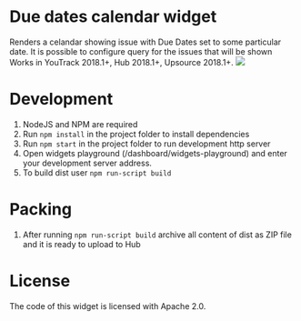 # Due dates calendar widget 
Renders a celandar showing issue with Due Dates set to some particular date.
It is possible to configure query for the issues that will be shown 
Works in YouTrack 2018.1+, Hub 2018.1+, Upsource 2018.1+.
![](https://github.com/olegbakhirev/due-dates-calendar-widget/blob/master/widget.png) 

# Development

1. NodeJS and NPM are required
2. Run `npm install` in the project folder to install dependencies
3. Run `npm start` in the project folder to run development http server
4. Open widgets playground (/dashboard/widgets-playground) and enter your development server address.
5. To build dist user `npm run-script build`

# Packing

1. After running `npm run-script build` archive all content of dist as ZIP file and it is ready to upload to Hub

# License

The code of this widget is licensed with Apache 2.0.


